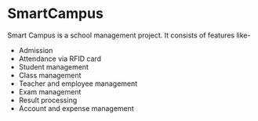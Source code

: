 # SmartCampus
Smart Campus is a school management project. It consists of features like-
* Admission
* Attendance via RFID card
* Student management
* Class management
* Teacher and employee management
* Exam management
* Result processing
* Account and expense management
